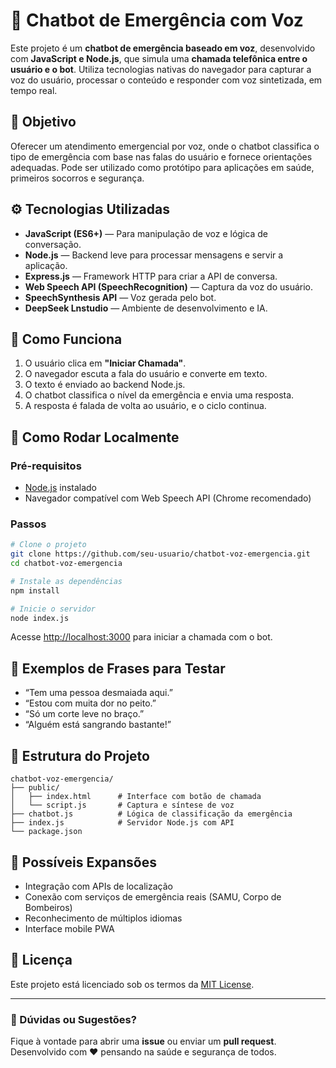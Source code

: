 # 🤖 Chatbot de Emergência com Voz

Este projeto é um **chatbot de emergência baseado em voz**, desenvolvido com **JavaScript e Node.js**, que simula uma **chamada telefônica entre o usuário e o bot**. Utiliza tecnologias nativas do navegador para capturar a voz do usuário, processar o conteúdo e responder com voz sintetizada, em tempo real.

## 📌 Objetivo

Oferecer um atendimento emergencial por voz, onde o chatbot classifica o tipo de emergência com base nas falas do usuário e fornece orientações adequadas. Pode ser utilizado como protótipo para aplicações em saúde, primeiros socorros e segurança.

## ⚙️ Tecnologias Utilizadas

- **JavaScript (ES6+)** — Para manipulação de voz e lógica de conversação.
- **Node.js** — Backend leve para processar mensagens e servir a aplicação.
- **Express.js** — Framework HTTP para criar a API de conversa.
- **Web Speech API (SpeechRecognition)** — Captura da voz do usuário.
- **SpeechSynthesis API** — Voz gerada pelo bot.
- **DeepSeek Lnstudio** — Ambiente de desenvolvimento e IA.

## 🧠 Como Funciona

1. O usuário clica em **"Iniciar Chamada"**.
2. O navegador escuta a fala do usuário e converte em texto.
3. O texto é enviado ao backend Node.js.
4. O chatbot classifica o nível da emergência e envia uma resposta.
5. A resposta é falada de volta ao usuário, e o ciclo continua.

## 🚀 Como Rodar Localmente

### Pré-requisitos

- [Node.js](https://nodejs.org/) instalado
- Navegador compatível com Web Speech API (Chrome recomendado)

### Passos

```bash
# Clone o projeto
git clone https://github.com/seu-usuario/chatbot-voz-emergencia.git
cd chatbot-voz-emergencia

# Instale as dependências
npm install

# Inicie o servidor
node index.js
```

Acesse [http://localhost:3000](http://localhost:3000) para iniciar a chamada com o bot.

## 🧪 Exemplos de Frases para Testar

- “Tem uma pessoa desmaiada aqui.”
- “Estou com muita dor no peito.”
- “Só um corte leve no braço.”
- “Alguém está sangrando bastante!”

## 📁 Estrutura do Projeto

```
chatbot-voz-emergencia/
├── public/
│   ├── index.html      # Interface com botão de chamada
│   └── script.js       # Captura e síntese de voz
├── chatbot.js          # Lógica de classificação da emergência
├── index.js            # Servidor Node.js com API
└── package.json
```

## 📡 Possíveis Expansões

- Integração com APIs de localização
- Conexão com serviços de emergência reais (SAMU, Corpo de Bombeiros)
- Reconhecimento de múltiplos idiomas
- Interface mobile PWA

## 📄 Licença

Este projeto está licenciado sob os termos da [MIT License](LICENSE).

---

### 💬 Dúvidas ou Sugestões?

Fique à vontade para abrir uma **issue** ou enviar um **pull request**.  
Desenvolvido com ❤️ pensando na saúde e segurança de todos.
